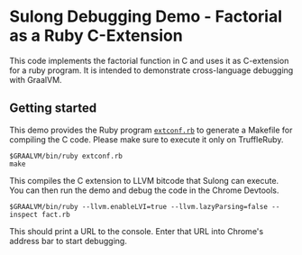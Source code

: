 # Sulong Debugging Demo - Factorial as a Ruby C-Extension

This code implements the factorial function in C and uses it as C-extension for a ruby program. It is intended to demonstrate cross-language debugging with GraalVM.

## Getting started

This demo provides the Ruby program [`extconf.rb`](extconf.rb) to generate a Makefile for compiling the C code. Please make sure to execute it only on TruffleRuby.

    $GRAALVM/bin/ruby extconf.rb
    make

This compiles the C extension to LLVM bitcode that Sulong can execute. You can then run the demo and debug the code in the Chrome Devtools.

    $GRAALVM/bin/ruby --llvm.enableLVI=true --llvm.lazyParsing=false --inspect fact.rb

This should print a URL to the console. Enter that URL into Chrome's address bar to start debugging.
